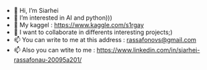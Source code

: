 - 👋 Hi, I’m Siarhei
- 👀 I’m interested in AI and python)))
- 🌱 My kaggel : https://www.kaggle.com/s1rgay
- 💞️ I want to collaborate in differents interesting projects;)
- 📫 You can write to me at this address : rassafonovs@gmail.com
- 📫 Also you can wtite to me : https://www.linkedin.com/in/siarhei-rassafonau-20095a201/
